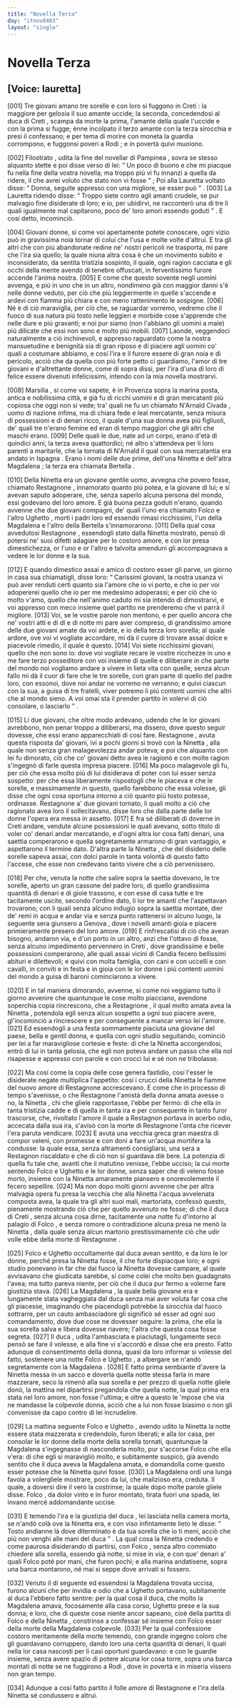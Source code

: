 ```yaml
---
title: "Novella Terza"
day: "itnov0403"
layout: "single"
---
```

<div id="nov0403" type="novella" who="lauretta">
 <h1>
  Novella Terza
 </h1>
 <p>
  <h2>
   [Voice: lauretta]
  </h2>
 </p>
 <argument>
  <p>
   <a name="p04030001">
    [001]
   </a>
   Tre giovani amano tre sorelle e con loro si fuggono in
   <name placeref="creta" type="place">
    Creti
   </name>
   : la maggiore per gelosia il suo amante uccide; la seconda, concedendosi al
   <name persref="ducacreti" type="person">
    duca di Creti
   </name>
   , scampa da morte la prima, l'amante della quale l'uccide e con la prima si fugge; &egrave;nne incolpato il terzo amante con la terza sirocchia e presi il confessano; e per tema di morire con moneta la guardia corrompono, e fuggonsi poveri a
   <name placeref="rodi" type="place">
    Rodi
   </name>
   ; e in povert&agrave; quivi muoiono.
  </p>
 </argument>
 <div3 type="commentary" who="author">
  <p>
   <a name="p04030002">
    [002]
   </a>
   <name persref="filostrato" type="person">
    Filostrato
   </name>
   , udita la fine del novellar di
   <name persref="pampinea" type="person">
    Pampinea
   </name>
   , sovra se stesso alquanto stette e poi disse verso di lei:
   <q direct="unspecified" who="filostrato">
    Un poco di buono e che mi piacque fu nella fine della vostra novella; ma troppo pi&uacute; vi fu innanzi a quella da ridere, il che avrei voluto che stato non vi fosse
   </q>
   ; Poi alla
   <name persref="lauretta" type="person">
    Lauretta
   </name>
   voltato disse:
   <q direct="unspecified" who="filostrato">
    Donna, seguite appresso con una migliore, se esser pu&ograve;
   </q>
   .
   <a name="p04030003">
    [003]
   </a>
   La
   <name persref="lauretta" type="person">
    Lauretta
   </name>
   ridendo disse:
   <q direct="unspecified" who="lauretta">
    Troppo siete contro agli amanti crudele, se pur malvagio fine disiderate di loro; e io, per ubidirvi, ne racconter&ograve; una di tre li quali igualmente mal capitarono, poco de' loro amori essendo goduti
   </q>
   . E cos&iacute; detto, incominci&ograve;.
  </p>
 </div3>
 <div3 type="commentary" who="lauretta">
  <p>
   <a name="p04030004">
    [004]
   </a>
   Giovani donne, s&iacute; come voi apertamente potete conoscere, ogni vizio pu&ograve; in gravissima noia tornar di colui che l'usa e molte volte d'altrui. E tra gli altri che con pi&uacute; abandonate redine ne' nostri pericoli ne trasporta, mi pare che l'ira sia quello; la quale niuna altra cosa &egrave; che un movimento subito e inconsiderato, da sentita tristizia sospinto, il quale, ogni ragion cacciata e gli occhi della mente avendo di tenebre offuscati, in ferventissimo furore accende l'anima nostra.
   <a name="p04030005">
    [005]
   </a>
   E come che questo sovente negli uomini avvenga, e pi&uacute; in uno che in un altro, nondimeno gi&agrave; con maggior danni s'&egrave; nelle donne veduto, per ci&ograve; che pi&uacute; leggiermente in quelle s'accende e ardevi con fiamma pi&uacute; chiara e con meno rattenimento le sospigne.
   <a name="p04030006">
    [006]
   </a>
   N&eacute; &egrave; di ci&ograve; maraviglia, per ci&ograve; che, se raguardar vorremo, vedremo che il fuoco di sua natura pi&uacute; tosto nelle leggieri e morbide cose s'apprende che nelle dure e pi&uacute; gravanti; e noi pur siamo (non l'abbiano gli uomini a male) pi&uacute; dilicate che essi non sono e molto pi&uacute; mobili.
   <a name="p04030007">
    [007]
   </a>
   Laonde, veggendoci naturalmente a ci&ograve; inchinevoli, e appresso raguardato come la nostra mansuetudine e benignit&agrave; sia di gran riposo e di piacere agli uomini co' quali a costumare abbiamo, e cos&iacute; l'ira e il furore essere di gran noia e di pericolo, acci&ograve; che da quella con pi&uacute; forte petto ci guardiamo, l'amor di tre giovani e d'altrettante donne, come di sopra dissi, per l'ira d'una di loro di felice essere divenuti infelicissimi, intendo con la mia novella mostrarvi.
  </p>
 </div3>
 <p>
  <a name="p04030008">
   [008]
  </a>
  <name placeref="marsiglia" type="place">
   Marsilia
  </name>
  , s&iacute; come voi sapete, &egrave; in
  <name placeref="provenza" type="place">
   Provenza
  </name>
  sopra la marina posta, antica e nobilissima citt&agrave;, e gi&agrave; fu di ricchi uomini e di gran mercatanti pi&uacute; copiosa che oggi non si vede; tra' quali ne fu un chiamato
  <name persref="narnaldcivada" type="person">
   N'Arnald Civada
  </name>
  , uomo di nazione infima, ma di chiara fede e leal mercatante, senza misura di possessioni e di denari ricco, il quale d'una sua donna avea pi&uacute; figliuoli, de' quali tre n'erano femine ed eran di tempo maggiori che gli altri che maschi erano.
  <a name="p04030009">
   [009]
  </a>
  Delle quali le due, nate ad un corpo, erano d'et&agrave; di quindici anni, la terza aveva quattordici; n&eacute; altro s'attendeva per li loro parenti a maritarle, che la tornata di
  <name persref="narnaldcivada" type="person">
   N'Arnald
  </name>
  il qual con sua mercatantia era andato in
  <name placeref="spagna" type="place">
   Ispagna
  </name>
  . Erano i nomi delle due prime, dell'una
  <name persref="ninettacivada" type="person">
   Ninetta
  </name>
  e dell'altra
  <name persref="magdalenacivada" type="person">
   Magdalena
  </name>
  ; la terza era chiamata
  <name persref="bertellacivada" type="person">
   Bertella
  </name>
  .
 </p>
 <p>
  <a name="p04030010">
   [010]
  </a>
  Della
  <name persref="ninettacivada" type="person">
   Ninetta
  </name>
  era un giovane gentile uomo, avvegna che povero fosse, chiamato
  <name persref="restagnone" type="person">
   Restagnone
  </name>
  , innamorato quanto pi&uacute; potea, e la giovane di lui; e s&iacute; avevan saputo adoperare, che, senza saperlo alcuna persona del mondo, essi godevano del loro amore. E gi&agrave; buona pezza goduti n'erano, quando avvenne che due giovani compagni, de' quali l'uno era chiamato
  <name persref="folco" type="person">
   Folco
  </name>
  e l'altro
  <name persref="ughetto" type="person">
   Ughetto
  </name>
  , morti i padri loro ed essendo rimasi ricchissimi, l'un della
  <name persref="magdalenacivada" type="person">
   Magdalena
  </name>
  e l'altro della
  <name persref="bertellacivada" type="person">
   Bertella
  </name>
  s'innamorarono.
  <a name="p04030011">
   [011]
  </a>
  Della qual cosa avvedutosi
  <name persref="restagnone" type="person">
   Restagnone
  </name>
  , essendogli stato dalla
  <name persref="ninettacivada" type="person">
   Ninetta
  </name>
  mostrato, pens&ograve; di potersi ne' suoi difetti adagiare per lo costoro amore, e con lor presa dimestichezza, or l'uno e or l'altro e talvolta amenduni gli accompagnava a vedere le lor donne e la sua.
 </p>
 <p>
  <a name="p04030012">
   [012]
  </a>
  E quando dimestico assai e amico di costoro esser gli parve, un giorno in casa sua chiamatigli, disse loro:
  <q direct="unspecified" who="restagnone">
   Carissimi giovani, la nostra usanza vi pu&ograve; aver renduti certi quanto sia l'amore che io vi porto, e che io per voi adopererei quello che io per me medesimo adoperassi; e per ci&ograve; che io molto v'amo, quello che nell'animo caduto mi sia intendo di dimostrarvi, e voi appresso con meco insieme quel partito ne prenderemo che vi parr&agrave; il migliore.
   <a name="p04030013">
    [013]
   </a>
   Voi, se le vostre parole non mentono, e per quello ancora che ne' vostri atti e di d&iacute; e di notte mi pare aver compreso, di grandissimo amore delle due giovani amate da voi ardete, e io della terza loro sorella; al quale ardore, ove voi vi vogliate accordare, mi d&agrave; il cuore di trovare assai dolce e piacevole rimedio, il quale &egrave; questo.
   <a name="p04030014">
    [014]
   </a>
   Voi siete ricchissimi giovani, quello che non sono io: dove voi vogliate recare le vostre ricchezze in uno e me fare terzo posseditore con voi insieme di quelle e diliberare in che parte del mondo noi vogliamo andare a vivere in lieta vita con quelle, senza alcun fallo mi d&agrave; il cuor di fare che le tre sorelle, con gran parte di quello del padre loro, con essonoi, dove noi andar ne vorremo ne verranno; e quivi ciascun con la sua, a guisa di tre fratelli, viver potremo li pi&uacute; contenti uomini che altri che al mondo sieno. A voi omai sta il prender partito in volervi di ci&ograve; consolare, o lasciarlo
  </q>
  .
 </p>
 <p>
  <a name="p04030015">
   [015]
  </a>
  Li due giovani, che oltre modo ardevano, udendo che le lor giovani avrebbono, non penar troppo a diliberarsi, ma dissero, dove questo seguir dovesse, che essi erano apparecchiati di cos&iacute; fare.
  <name persref="restagnone" type="person">
   Restagnone
  </name>
  , avuta questa risposta da' giovani, ivi a pochi giorni si trov&ograve; con la
  <name persref="ninettacivada" type="person">
   Ninetta
  </name>
  , alla quale non senza gran malagevolezza andar poteva; e poi che alquanto con lei fu dimorato, ci&ograve; che co' giovani detto avea le ragion&ograve; e con molte ragion s'ingegn&ograve; di farle questa impresa piacere.
  <a name="p04030016">
   [016]
  </a>
  Ma poco malagevole gli fu, per ci&ograve; che essa molto pi&uacute; di lui disiderava di poter con lui esser senza sospetto: per che essa liberamente rispostogli che le piaceva e che le sorelle, e massimamente in questo, quello farebbono che essa volesse, gli disse che ogni cosa oportuna intorno a ci&ograve; quanto pi&uacute; tosto potesse, ordinasse.
  <name persref="restagnone" type="person">
   Restagnone
  </name>
  a' due giovani tornato, li quali molto a ci&ograve; che ragionato avea loro il sollecitavano, disse loro che dalla parte delle lor donne l'opera era messa in assetto.
  <a name="p04030017">
   [017]
  </a>
  E fra s&eacute; diliberati di doverne in
  <name placeref="creta" type="place">
   Creti
  </name>
  andare, vendute alcune possessioni le quali avevano, sotto titolo di voler co' denari andar mercatando, e d'ogni altra lor cosa fatti denari, una saettia comperarono e quella segretamente armarono di gran vantaggio, e aspettarono il termine dato. D'altra parte la
  <name persref="ninettacivada" type="person">
   Ninetta
  </name>
  , che del disiderio delle sorelle sapeva assai, con dolci parole in tanta volont&agrave; di questo fatto l'accese, che esse non credevano tanto vivere che a ci&ograve; pervenissero.
 </p>
 <p>
  <a name="p04030018">
   [018]
  </a>
  Per che, venuta la notte che salire sopra la saettia dovevano, le tre sorelle, aperto un gran cassone del padre loro, di quello grandissima quantit&agrave; di denari e di gioie trassono, e con esse di casa tutte e tre tacitamente uscite, secondo l'ordine dato, li lor tre amanti che l'aspettavan trovarono; con li quali senza alcuno indugio sopra la saettia montate, dier de' remi in acqua e andar via e senza punto rattenersi in alcuno luogo, la seguente sera giunsero a
  <name placeref="genova" type="place">
   Genova
  </name>
  , dove i novelli amanti gioia e piacere primieramente presero del loro amore.
  <a name="p04030019">
   [019]
  </a>
  E rinfrescatisi di ci&ograve; che avean bisogno, andaron via, e d'un porto in un altro, anzi che l'ottavo d&iacute; fosse, senza alcuno impedimento pervennero in
  <name placeref="creta" type="place">
   Creti
  </name>
  , dove grandissime e belle possessioni comperarono, alle quali assai vicini di
  <name placeref="candia" type="place">
   Candia
  </name>
  fecero bellissimi abituri e dilettevoli; e quivi con molta famiglia, con cani e con uccelli e con cavalli, in conviti e in festa e in gioia con le lor donne i pi&uacute; contenti uomini del mondo a guisa di baroni cominciarono a vivere.
 </p>
 <p>
  <a name="p04030020">
   [020]
  </a>
  E in tal maniera dimorando, avvenne, s&iacute; come noi veggiamo tutto il giorno avvenire che quantunque le cose molto piacciano, avendone soperchia copia rincrescono, che a
  <name persref="restagnone" type="person">
   Restagnone
  </name>
  , il qual molto amata avea la
  <name persref="ninettacivada" type="person">
   Ninetta
  </name>
  , potendola egli senza alcun sospetto a ogni suo piacere avere, gl'incominci&ograve; a rincrescere e per conseguente a mancar verso lei l'amore.
  <a name="p04030021">
   [021]
  </a>
  Ed essendogli a una festa sommamente piaciuta una giovane del paese, bella e gentil donna, e quella con ogni studio seguitando, cominci&ograve; per lei a far maravigliose cortesie e feste: di che la
  <name persref="ninettacivada" type="person">
   Ninetta
  </name>
  accorgendosi, entr&ograve; di lui in tanta gelosia, che egli non poteva andare un passo che ella nol risapesse e appresso con parole e con crocci lui e s&eacute; non ne tribolasse.
 </p>
 <p>
  <a name="p04030022">
   [022]
  </a>
  Ma cos&iacute; come la copia delle cose genera fastidio, cos&iacute; l'esser le disiderate negate multiplica l'appetito: cos&iacute; i crucci della
  <name persref="ninettacivada" type="person">
   Ninetta
  </name>
  le fiamme del nuovo amore di
  <name persref="restagnone" type="person">
   Restagnone
  </name>
  accrescevano. E come che in processo di tempo s'avenisse, o che
  <name persref="restagnone" type="person">
   Restagnone
  </name>
  l'amist&agrave; della donna amata avesse o no, la
  <name persref="ninettacivada" type="person">
   Ninetta
  </name>
  , chi che gliele rapportasse, l'ebbe per fermo: di che ella in tanta tristizia cadde e di quella in tanta ira e per consequente in tanto furor trascorse, che, rivoltato l'amore il quale a
  <name persref="restagnone" type="person">
   Restagnon
  </name>
  portava in acerbo odio, accecata dalla sua ira, s'avis&ograve; con la morte di
  <name persref="restagnone" type="person">
   Restagnone
  </name>
  l'onta che ricever l'era paruta vendicare.
  <a name="p04030023">
   [023]
  </a>
  E avuta una vecchia greca gran
  <name persref="grecamaestra" type="person">
   maestra
  </name>
  di compor veleni, con promesse e con doni a fare un'acqua mortifera la condusse: la quale essa, senza altramenti consigliarsi, una sera a
  <name persref="restagnone" type="person">
   Restagnon
  </name>
  riscaldato e che di ci&ograve; non si guardava di&egrave; bere. La potenzia di quella fu tale che, avanti che il matutino venisse, l'ebbe ucciso; la cui morte sentendo
  <name persref="folco" type="person">
   Folco
  </name>
  e
  <name persref="ughetto" type="person">
   Ughetto
  </name>
  e le lor donne, senza saper che di veleno fosse morto, insieme con la
  <name persref="ninettacivada" type="person">
   Ninetta
  </name>
  amaramente piansero e onorevolemente il fecero sepellire.
  <a name="p04030024">
   [024]
  </a>
  Ma non dopo molti giorni avvenne che per altra malvagia opera fu presa la
  <name persref="grecamaestra" type="person">
   vecchia
  </name>
  che alla
  <name persref="ninettacivada" type="person">
   Ninetta
  </name>
  l'acqua avvelenata composta avea, la quale tra gli altri suoi mali, martoriata, confess&ograve; questo, pienamente mostrando ci&ograve; che per quello avvenuto ne fosse; di che il
  <name persref="ducacreti" type="person">
   duca di Creti
  </name>
  , senza alcuna cosa dirne, tacitamente una notte fu d'intorno al
  <name placeref="palagiofolco-0403" type="place">
   palagio
  </name>
  di
  <name persref="folco" type="person">
   Folco
  </name>
  , e senza romore o contradizione alcuna presa ne men&ograve; la
  <name persref="ninettacivada" type="person">
   Ninetta
  </name>
  , dalla quale senza alcun martorio prestissimamente ci&ograve; che udir volle ebbe della morte di
  <name persref="restagnone" type="person">
   Restagnone
  </name>
  .
 </p>
 <p>
  <a name="p04030025">
   [025]
  </a>
  <name persref="folco" type="person">
   Folco
  </name>
  e
  <name persref="ughetto" type="person">
   Ughetto
  </name>
  occultamente dal
  <name persref="ducacreti" type="person">
   duca
  </name>
  avean sentito, e da loro le lor donne, perch&eacute; presa la
  <name persref="ninettacivada" type="person">
   Ninetta
  </name>
  fosse, il che forte dispiacque loro; e ogni studio ponevano in far che dal fuoco la
  <name persref="ninettacivada" type="person">
   Ninetta
  </name>
  dovesse campare, al quale avvisavano che giudicata sarebbe, s&iacute; come colei che molto ben guadagnato l'avea; ma tutto pareva niente, per ci&ograve; che il
  <name persref="ducacreti" type="person">
   duca
  </name>
  pur fermo a volerne fare giustizia stava.
  <a name="p04030026">
   [026]
  </a>
  La
  <name persref="magdalenacivada" type="person">
   Magdalena
  </name>
  , la quale bella giovane era e lungamente stata vagheggiata dal
  <name persref="ducacreti" type="person">
   duca
  </name>
  senza mai aver voluta far cosa che gli piacesse, imaginando che piacendogli potrebbe la sirocchia dal fuoco sottrarre, per un cauto ambasciadore gli signific&ograve; s&eacute; esser ad ogni suo comandamento, dove due cose ne dovesser seguire: la prima, che ella la sua sorella salva e libera dovesse riavere; l'altra che questa cosa fosse segreta.
  <a name="p04030027">
   [027]
  </a>
  Il
  <name persref="ducacreti" type="person">
   duca
  </name>
  , udita l'ambasciata e piaciutagli, lungamente seco pens&ograve; se fare il volesse, e alla fine vi s'accord&ograve; e disse che era presto. Fatto adunque di consentimento della donna, quasi da loro informar si volesse del fatto, sostenere una notte
  <name persref="folco" type="person">
   Folco
  </name>
  e
  <name persref="ughetto" type="person">
   Ughetto
  </name>
  , a albergare se n'and&ograve; segretamente con la
  <name persref="magdalenacivada" type="person">
   Magdalena
  </name>
  .
  <a name="p04030028">
   [028]
  </a>
  E fatto prima sembiante d'avere la
  <name persref="ninettacivada" type="person">
   Ninetta
  </name>
  messa in un sacco e doverla quella notte stessa farla in mare mazzerare, seco la rimen&ograve; alla sua sorella e per prezzo di quella notte gliele don&ograve;, la mattina nel dipartirsi pregandola che quella notte, la qual prima era stata nel loro amore, non fosse l'ultima; e oltre a questo le 'mpose che via ne mandasse la colpevole donna, acci&ograve; che a lui non fosse biasimo o non gli convenisse da capo contro di lei incrudelire.
 </p>
 <p>
  <a name="p04030029">
   [029]
  </a>
  La mattina seguente
  <name persref="folco" type="person">
   Folco
  </name>
  e
  <name persref="ughetto" type="person">
   Ughetto
  </name>
  , avendo udito la
  <name persref="ninettacivada" type="person">
   Ninetta
  </name>
  la notte essere stata mazzerata e credendolo, furon liberati; e alla lor casa, per consolar le lor donne della morte della sorella tornati, quantunque la
  <name persref="magdalenacivada" type="person">
   Magdalena
  </name>
  s'ingegnasse di nasconderla molto, pur s'accorse
  <name persref="folco" type="person">
   Folco
  </name>
  che ella v'era: di che egli si maravigli&ograve; molto, e subitamente suspic&ograve;, gi&agrave; avendo sentito che il duca aveva la
  <name persref="magdalenacivada" type="person">
   Magdalena
  </name>
  amata, e domandolla come questo esser potesse che la
  <name persref="ninettacivada" type="person">
   Ninetta
  </name>
  quivi fosse.
  <a name="p04030030">
   [030]
  </a>
  La
  <name persref="magdalenacivada" type="person">
   Magdalena
  </name>
  ord&iacute; una lunga favola a volergliele mostrare, poco da lui, che malizioso era, creduta. Il quale, a doversi dire il vero la costrinse; la quale dopo molte parole gliele disse.
  <name persref="folco" type="person">
   Folco
  </name>
  , da dolor vinto e in furor montato, tirata fuori una spada, lei invano merc&eacute; addomandante uccise.
 </p>
 <p>
  <a name="p04030031">
   [031]
  </a>
  E temendo l'ira e la giustizia del
  <name persref="ducacreti" type="person">
   duca
  </name>
  , lei lasciata nella camera morta, se n'and&ograve; col&agrave; ove la
  <name persref="ninettacivada" type="person">
   Ninetta
  </name>
  era, e con viso infintamente lieto le disse:
  <q direct="unspecified" who="folco">
   Tosto andianne l&agrave; dove diterminato &egrave; da tua sorella che io ti meni, acci&ograve; che pi&uacute; non venghi alle mani del
   <name persref="ducacreti" type="person">
    duca
   </name>
  </q>
  . La qual cosa la
  <name persref="ninettacivada" type="person">
   Ninetta
  </name>
  credendo e come paurosa disiderando di partirsi, con
  <name persref="folco" type="person">
   Folco
  </name>
  , senza altro commiato chiedere alla sorella, essendo gi&agrave; notte, si mise in via, e con que' denari a' quali
  <name persref="folco" type="person">
   Folco
  </name>
  pot&eacute; por mani, che furon pochi; e alla marina andatisene, sopra una barca montarono, n&eacute; mai si seppe dove arrivati si fossero.
 </p>
 <p>
  <a name="p04030032">
   [032]
  </a>
  Venuto il d&iacute; seguente ed essendosi la
  <name persref="magdalenacivada" type="person">
   Magdalena
  </name>
  trovata uccisa, furono alcuni che per invidia e odio che a
  <name persref="ughetto" type="person">
   Ughetto
  </name>
  portavano, subitamente al
  <name persref="ducacreti" type="person">
   duca
  </name>
  l'ebbero fatto sentire: per la qual cosa il duca, che molto la
  <name persref="magdalenacivada" type="person">
   Magdalena
  </name>
  amava, focosamente alla casa corso,
  <name persref="ughetto" type="person">
   Ughetto
  </name>
  prese e la sua donna; e loro, che di queste cose niente ancor sapeano, cio&egrave; della partita di
  <name persref="folco" type="person">
   Folco
  </name>
  e della
  <name persref="ninettacivada" type="person">
   Ninetta
  </name>
  , constrinse a confessar s&eacute; insieme con
  <name persref="folco" type="person">
   Folco
  </name>
  esser della morte della
  <name persref="magdalenacivada" type="person">
   Magdalena
  </name>
  colpevole.
  <a name="p04030033">
   [033]
  </a>
  Per la qual confessione costoro meritamente della morte temendo, con grande ingegno coloro che gli guardavano corruppero, dando loro una certa quantit&agrave; di denari, li quali nella lor casa nascosti per li casi oportuni guardavano: e con le guardie insieme, senza avere spazio di potere alcuna lor cosa torre, sopra una barca montati di notte se ne fuggirono a
  <name placeref="rodi" type="place">
   Rodi
  </name>
  , dove in povert&agrave; e in miseria vissero non gran tempo.
 </p>
 <p>
  <a name="p04030034">
   [034]
  </a>
  Adunque a cos&iacute; fatto partito il folle amore di
  <name persref="restagnone" type="person">
   Restagnone
  </name>
  e l'ira della
  <name persref="ninettacivada" type="person">
   Ninetta
  </name>
  s&eacute; condussero e altrui.
 </p>
</div>